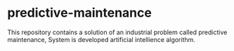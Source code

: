 # predictive-maintenance
This repository contains a solution of an industrial problem called predictive maintenance, System is developed artificial intellience algorithm.
